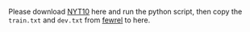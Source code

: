 Please download <u>[NYT10](https://github.com/gzmason/Relation-Extraction-Dataset-Finetuning/blob/main/OpenNRE/benchmark/download_nyt10m.sh)</u> here and run the python script, then copy the `train.txt` and `dev.txt` from <u>[fewrel](../fewrel/)</u> to here.